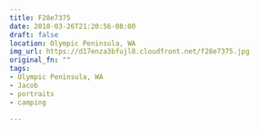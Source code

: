 ```yaml
---
title: F28e7375
date: 2018-03-26T21:20:56-08:00
draft: false
location: Olympic Peninsula, WA
img_url: https://d17enza3bfujl8.cloudfront.net/f28e7375.jpg
original_fn: ""
tags:
- Olympic Peninsula, WA
- Jacob
- portraits
- camping

---
```

